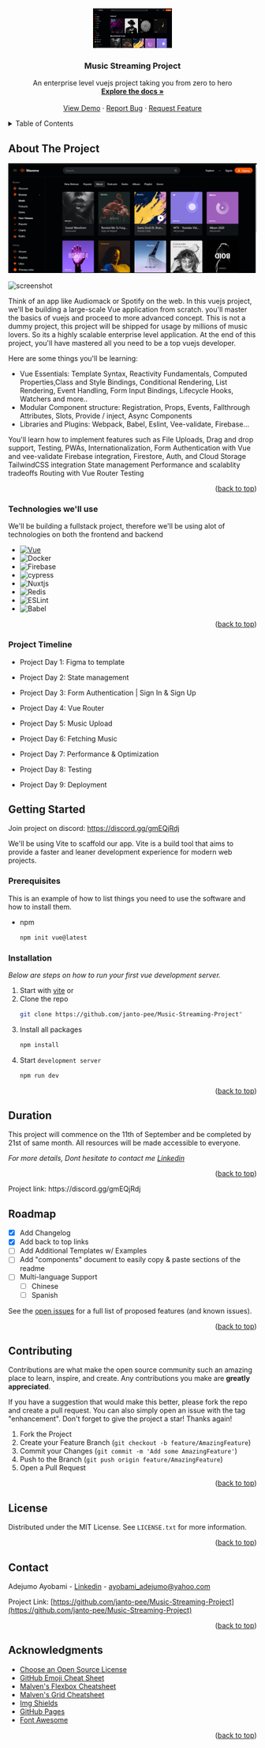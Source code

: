<a name="readme-top"></a>

<!-- PROJECT LOGO -->
<br />
<div align="center">
  <a href="https://github.com/janto-pee/Music-Streaming-Project">
    <img src="images/logo.png" alt="Logo" width="160" height="80">
  </a>

  <h3 align="center">Music Streaming Project</h3>

  <p align="center">
    An enterprise level vuejs project taking you from zero to hero
    <br />
    <a href="https://github.com/janto-pee/Music-Streaming-Project"><strong>Explore the docs »</strong></a>
    <br />
    <br />
    <a href="https://github.com/janto-pee/Music-Streaming-Project">View Demo</a>
    ·
    <a href="https://github.com/janto-pee/Music-Streaming-Project/issues">Report Bug</a>
    ·
    <a href="https://github.com/janto-pee/Music-Streaming-Project/issues">Request Feature</a>
  </p>
</div>



<!-- TABLE OF CONTENTS -->
<details>
  <summary>Table of Contents</summary>
  <ol>
    <li>
      <a href="#about-the-project">About The Project</a>
      <ul>
        <li><a href="#built-with">Built With</a></li>
      </ul>
    </li>
    <li>
      <a href="#getting-started">Getting Started</a>
      <ul>
        <li><a href="#prerequisites">Prerequisites</a></li>
        <li><a href="#installation">Installation</a></li>
      </ul>
    </li>
    <li><a href="#usage">Usage</a></li>
    <li><a href="#roadmap">Roadmap</a></li>
    <li><a href="#contributing">Contributing</a></li>
    <li><a href="#license">License</a></li>
    <li><a href="#contact">Contact</a></li>
    <li><a href="#acknowledgments">Acknowledgments</a></li>
  </ol>
</details>



<!-- ABOUT THE PROJECT -->
## About The Project

[![Product Name Screen Shot][product-screenshot]](https://example.com)

![screenshot](../main/images/screenshot2.jpg)

Think of an app like Audiomack or Spotify on the web. In this vuejs project, we'll be building a large-scale Vue application from scratch. you'll master the basics of vuejs and proceed to more advanced concept. This is not a dummy project, this project will be shipped for usage by millions of music lovers. So its a highly scalable enterprise level application. At the end of this project, you'll have mastered all you need to be a top vuejs developer.

Here are some things you'll be learning:
* Vue Essentials: Template Syntax, Reactivity Fundamentals, Computed Properties,Class and Style Bindings, Conditional Rendering, List Rendering, Event Handling, Form Input Bindings, Lifecycle Hooks, Watchers and more..
* Modular Component structure:  Registration, Props, Events, Fallthrough Attributes, Slots, Provide / inject, Async Components
* Libraries and Plugins: Webpack, Babel, Eslint, Vee-validate, Firebase...

You'll learn how to implement features such as File Uploads, Drag and drop support, Testing, PWAs, Internationalization, Form Authentication with Vue and vee-validate Firebase integration, Firestore, Auth, and Cloud Storage TailwindCSS integration State management Performance and scalablity tradeoffs Routing with Vue Router Testing

<p align="right">(<a href="#readme-top">back to top</a>)</p>



### Technologies we'll use

We'll be building a fullstack project, therefore we'll be using alot of technologies on both the frontend and backend 

* [![Vue][Vue.js]][Vue-url]
* ![Docker](https://img.shields.io/badge/docker-%230db7ed.svg?style=for-the-badge&logo=docker&logoColor=white)
* ![Firebase](https://img.shields.io/badge/Firebase-039BE5?style=for-the-badge&logo=Firebase&logoColor=white)
* ![cypress](https://img.shields.io/badge/-cypress-%23E5E5E5?style=for-the-badge&logo=cypress&logoColor=058a5e)
* ![Nuxtjs](https://img.shields.io/badge/Nuxt-002E3B?style=for-the-badge&logo=nuxtdotjs&logoColor=#00DC82)
* ![Redis](https://img.shields.io/badge/redis-%23DD0031.svg?style=for-the-badge&logo=redis&logoColor=white)
* ![ESLint](https://img.shields.io/badge/ESLint-4B3263?style=for-the-badge&logo=eslint&logoColor=white)
* ![Babel](https://img.shields.io/badge/Babel-F9DC3e?style=for-the-badge&logo=babel&logoColor=black)


<p align="right">(<a href="#readme-top">back to top</a>)</p>

### Project Timeline

* Project Day 1: Figma to template

* Project Day 2: State management

* Project Day 3: Form Authentication | Sign In & Sign Up

* Project Day 4: Vue Router

* Project Day 5: Music Upload

* Project Day 6: Fetching Music

* Project Day 7: Performance & Optimization

* Project Day 8: Testing

* Project Day 9: Deployment



<!-- GETTING STARTED -->
## Getting Started
Join project on discord: https://discord.gg/gmEQjRdj

We'll be using Vite to scaffold our app. Vite is a build tool that aims to provide a faster and leaner development experience for modern web projects.

### Prerequisites

This is an example of how to list things you need to use the software and how to install them.
* npm
  ```sh
  npm init vue@latest
  ```

### Installation

_Below are steps on how to run your first vue development server._

1. Start with [vite](https://vitejs.dev/guide/#scaffolding-your-first-vite-project) or
2. Clone the repo
   ```sh
   git clone https://github.com/janto-pee/Music-Streaming-Project"
   ```
3. Install all packages
   ```sh
   npm install
   ```
4. Start `development server`
   ```sh
   npm run dev
   ```

<p align="right">(<a href="#readme-top">back to top</a>)</p>



<!-- USAGE EXAMPLES -->
## Duration

This project will commence on the 11th of September and be completed by 21st of same month. All resources will be made accessible to everyone.

_For more details, Dont hesitate to contact me [Linkedin](https://linkedin.com/in/adejumo-ayobami-347bb9227)_

<p align="right">(<a href="#readme-top">back to top</a>)</p>
Project link: https://discord.gg/gmEQjRdj



<!-- ROADMAP -->
## Roadmap

- [x] Add Changelog
- [x] Add back to top links
- [ ] Add Additional Templates w/ Examples
- [ ] Add "components" document to easily copy & paste sections of the readme
- [ ] Multi-language Support
    - [ ] Chinese
    - [ ] Spanish

See the [open issues](https://github.com/janto-pee/Music-Streaming-Project/issues) for a full list of proposed features (and known issues).

<p align="right">(<a href="#readme-top">back to top</a>)</p>



<!-- CONTRIBUTING -->
## Contributing

Contributions are what make the open source community such an amazing place to learn, inspire, and create. Any contributions you make are **greatly appreciated**.

If you have a suggestion that would make this better, please fork the repo and create a pull request. You can also simply open an issue with the tag "enhancement".
Don't forget to give the project a star! Thanks again!

1. Fork the Project
2. Create your Feature Branch (`git checkout -b feature/AmazingFeature`)
3. Commit your Changes (`git commit -m 'Add some AmazingFeature'`)
4. Push to the Branch (`git push origin feature/AmazingFeature`)
5. Open a Pull Request

<p align="right">(<a href="#readme-top">back to top</a>)</p>



<!-- LICENSE -->
## License

Distributed under the MIT License. See `LICENSE.txt` for more information.

<p align="right">(<a href="#readme-top">back to top</a>)</p>



<!-- CONTACT -->
## Contact

Adejumo Ayobami - [Linkedin](https://linkedin.com/in/adejumo-ayobami-347bb9227) - ayobami_adejumo@yahoo.com

Project Link: [https://github.com/janto-pee/Music-Streaming-Project](https://github.com/janto-pee/Music-Streaming-Project)

<p align="right">(<a href="#readme-top">back to top</a>)</p>



<!-- ACKNOWLEDGMENTS -->
## Acknowledgments

* [Choose an Open Source License](https://choosealicense.com)
* [GitHub Emoji Cheat Sheet](https://www.webpagefx.com/tools/emoji-cheat-sheet)
* [Malven's Flexbox Cheatsheet](https://flexbox.malven.co/)
* [Malven's Grid Cheatsheet](https://grid.malven.co/)
* [Img Shields](https://shields.io)
* [GitHub Pages](https://pages.github.com)
* [Font Awesome](https://fontawesome.com)

<p align="right">(<a href="#readme-top">back to top</a>)</p>



<!-- MARKDOWN LINKS & IMAGES -->
<!-- https://www.markdownguide.org/basic-syntax/#reference-style-links -->
[contributors-shield]: https://img.shields.io/github/contributors/othneildrew/Best-README-Template.svg?style=for-the-badge
[contributors-url]: https://github.com/janto-pee/Music-Streaming-Project/graphs/contributors
[forks-shield]: https://img.shields.io/github/forks/othneildrew/Best-README-Template.svg?style=for-the-badge
[forks-url]: https://github.com/janto-pee/Music-Streaming-Project/network/members
[stars-shield]: https://img.shields.io/github/stars/othneildrew/Best-README-Template.svg?style=for-the-badge
[stars-url]: https://github.com/janto-pee/Music-Streaming-Project/stargazers
[issues-shield]: https://img.shields.io/github/issues/othneildrew/Best-README-Template.svg?style=for-the-badge
[issues-url]: https://github.com/janto-pee/Music-Streaming-Project/issues
[license-shield]: https://img.shields.io/github/license/othneildrew/Best-README-Template.svg?style=for-the-badge
[license-url]: https://github.com/janto-pee/Music-Streaming-Project/blob/master/LICENSE.txt
[linkedin-shield]: https://img.shields.io/badge/-LinkedIn-black.svg?style=for-the-badge&logo=linkedin&colorB=555
[linkedin-url]: https://linkedin.com/in/othneildrew
[product-screenshot]: images/screenshot.png
[Next.js]: https://img.shields.io/badge/next.js-000000?style=for-the-badge&logo=nextdotjs&logoColor=white
[Next-url]: https://nextjs.org/
[React.js]: https://img.shields.io/badge/React-20232A?style=for-the-badge&logo=react&logoColor=61DAFB
[React-url]: https://reactjs.org/
[Vue.js]: https://img.shields.io/badge/Vue.js-35495E?style=for-the-badge&logo=vuedotjs&logoColor=4FC08D
[Vue-url]: https://vuejs.org/
[Angular.io]: https://img.shields.io/badge/Angular-DD0031?style=for-the-badge&logo=angular&logoColor=white
[Angular-url]: https://angular.io/
[Svelte.dev]: https://img.shields.io/badge/Svelte-4A4A55?style=for-the-badge&logo=svelte&logoColor=FF3E00
[Svelte-url]: https://svelte.dev/
[Laravel.com]: https://img.shields.io/badge/Laravel-FF2D20?style=for-the-badge&logo=laravel&logoColor=white
[Laravel-url]: https://laravel.com
[Bootstrap.com]: https://img.shields.io/badge/Bootstrap-563D7C?style=for-the-badge&logo=bootstrap&logoColor=white
[Bootstrap-url]: https://getbootstrap.com
[JQuery.com]: https://img.shields.io/badge/jQuery-0769AD?style=for-the-badge&logo=jquery&logoColor=white
[JQuery-url]: https://jquery.com 
